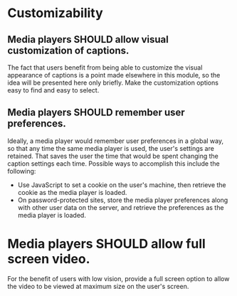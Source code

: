 # Customizability

## Media players SHOULD allow visual customization of captions.

The fact that users benefit from being able to customize the visual appearance of captions is a point made elsewhere in this module, so the idea will be presented here only briefly. Make the customization options easy to find and easy to select.

## Media players SHOULD remember user preferences.
Ideally, a media player would remember user preferences in a global way, so that any time the same media player is used, the user's settings are retained. That saves the user the time that would be spent changing the caption settings each time. Possible ways to accomplish this include the following:

- Use JavaScript to set a cookie on the user's machine, then retrieve the cookie as the media player is loaded.
- On password-protected sites, store the media player preferences along with other user data on the server, and retrieve the preferences as the media player is loaded.

# Media players SHOULD allow full screen video.

For the benefit of users with low vision, provide a full screen option to allow the video to be viewed at maximum size on the user's screen.


